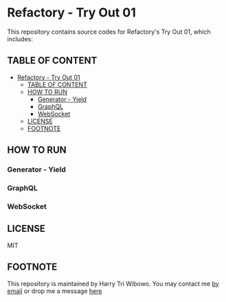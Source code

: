# Refactory - Try Out 01

This repository contains source codes for Refactory's Try Out 01, which includes:

## TABLE OF CONTENT

   * [Refactory - Try Out 01](#refactory---try-out-01)
      * [TABLE OF CONTENT](#table-of-content)
      * [HOW TO RUN](#how-to-run)
         * [Generator - Yield](#generator---yield)
         * [GraphQL](#graphql)
         * [WebSocket](#websocket)
      * [LICENSE](#license)
      * [FOOTNOTE](#footnote)

## HOW TO RUN

### Generator - Yield

### GraphQL

### WebSocket

## LICENSE

MIT

## FOOTNOTE

This repository is maintained by Harry Tri Wibowo. You may contact me [by email](mail@htwibowo.co) or drop me a message [here](http://linkedin.com/in/htwibowo)

